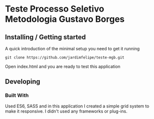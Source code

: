 # Teste Processo Seletivo Metodologia Gustavo Borges

## Installing / Getting started

A quick introduction of the minimal setup you need to get it running

```shell
git clone https://github.com/jardimfelipe/teste-mgb.git
```

Open index.html and you are ready to test this application

## Developing

### Built With
Used ES6, SASS and in this application I created a simple grid system to make it responsive. I didn't used any frameworks or plug-ins.
